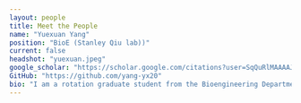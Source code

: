 ```yaml
---
layout: people
title: Meet the People
name: "Yuexuan Yang"
position: "BioE (Stanley Qiu lab))"
current: false
headshot: "yuexuan.jpeg"
google_scholar: "https://scholar.google.com/citations?user=SqQuRlMAAAAJ&hl=zh-CN"
GitHub: "https://github.com/yang-yx20"
bio: "I am a rotation graduate student from the Bioengineering Department in the Qiu lab. I am really into the topic of intercellular communications and transcriptomics analysis. In the Qiu lab, I will primarily focus on developing an optics-free method for spatial transcriptomics analysis. Out of the lab, I enjoy hiking and watching movies."
---
```


